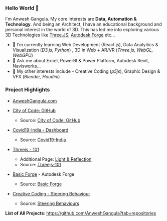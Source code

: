 ### Hello World 👋

I'm Anwesh Gangula. My core interests are **Data, Automation & Technology**. And being an Architect, I have an educational background and personal interest in the world of 3D. This has led me into exploring various 3D Technologies like [Three.JS](https://threejs.org/), [Autodesk Forge](https://forge.autodesk.com/) etc... 

- 🌱 I’m currently learning Web Development (React.js), Data Analyitics & Visualization (_D3.js, Python_) , 3D in Web + AR/VR (_Three.js, WebGL, WebGPU_)
- 💬 Ask me about Excel, PowerBI & Power Platform, Autodesk Revit, Navisworks...
- 💖 My other interests include - Creative Coding (_p5js_), Graphic Design & VFX (_Blender, Houdini_)

### Project Highlights

- [AnweshGangula.com](https://anweshgangula.com)
  
- [City of Code: GitHub](https://city-of-code-github.glitch.me/)
  - Source: [City of Code: GitHub](https://github.com/AnweshGangula/City-of-Code-GitHub)
- [Covid19-India - Dashboard](https://anweshgangula.github.io/Covid19-India)
  - Source: [Covid19-India](https://github.com/AnweshGangula/Covid19-India) 
- [Threejs - 101](https://anweshgangula.github.io/threejs-101)
  - Additional Page: [Light & Reflection](https://anweshgangula.github.io/threejs-101/Light%20&%20Reflection/)
  - Source: [Threejs-101](https://github.com/AnweshGangula/threejs-101)
- [Basic Forge](https://anweshgangula.github.io/Basic-Forge/) - Autodesk Forge
  - Source: [Basic Forge](https://github.com/AnweshGangula/Basic-Forge) 
- [Creative Coding - Steering Behaviour](https://anweshgangula.github.io/Steering-Behaviour)
  - Source: [Steering Behaviours](https://github.com/AnweshGangula/Steering-Behaviour)

**List of All Projects**: https://github.com/AnweshGangula?tab=repositories

<!--
**AnweshGangula/AnweshGangula** is a ✨ _special_ ✨ repository because its `README.md` (this file) appears on your GitHub profile.

Here are some ideas to get you started:

- 🔭 I’m currently working on ...
- 🌱 I’m currently learning ...
- 👯 I’m looking to collaborate on ...
- 🤔 I’m looking for help with ...
- 💬 Ask me about ...
- 📫 How to reach me: ...
- 😄 Pronouns: ...
- ⚡ Fun fact: ...
-->
  
